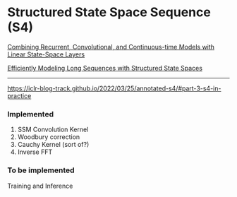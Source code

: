 # Structured State Space Sequence (S4)

[Combining Recurrent, Convolutional, and Continuous-time Models with Linear State-Space Layers](https://arxiv.org/pdf/2110.13985)

[Efficiently Modeling Long Sequences with Structured State Spaces](https://arxiv.org/pdf/2111.00396)

-----------

https://iclr-blog-track.github.io/2022/03/25/annotated-s4/#part-3-s4-in-practice

### Implemented
1. SSM Convolution Kernel
2. Woodbury correction
3. Cauchy Kernel (sort of?)
3. Inverse FFT

### To be implemented
Training and Inference